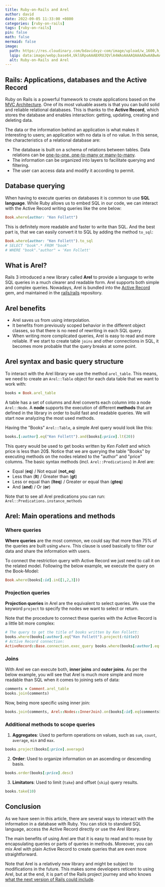 ```yaml
---
title: Ruby-on-Rails and Arel
author: david
date: 2022-09-05 11:33:00 +0800
categories: [ruby-on-rails]
tags: [ruby-on-rails]
pin: false
math: false
mermaid: false
image:
  path: https://res.cloudinary.com/bdavidxyz-com/image/upload/w_1600,h_836,q_100/l_text:Karla_72_bold:Ruby-on-Rails%20and%20Arel,co_rgb:ffe4e6,c_fit,w_1400,h_240/fl_layer_apply,g_south_west,x_100,y_180/l_text:Karla_48:A%20Ruby-on-Rails%20tutorial,co_rgb:ffe4e680,c_fit,w_1400/fl_layer_apply,g_south_west,x_100,y_100/newblog/globals/bg_me.jpg
  lqip: data:image/webp;base64,UklGRpoAAABXRUJQVlA4WAoAAAAQAAAADwAABwAAQUxQSDIAAAARL0AmbZurmr57yyIiqE8oiG0bejIYEQTgqiDA9vqnsUSI6H+oAERp2HZ65qP/VIAWAFZQOCBCAAAA8AEAnQEqEAAIAAVAfCWkAALp8sF8rgRgAP7o9FDvMCkMde9PK7euH5M1m6VWoDXf2FkP3BqV0ZYbO6NA/VFIAAAA
  alt: Ruby-on-Rails and Arel
---
```


## Rails: Applications, databases and the Active Record

Ruby on Rails is a powerful framework to create applications based on the [MVC Architecture](https://bootrails.com/blog/ruby-on-rails-mvc/). One of its most valuable assets is that you can build solid and reliable relational databases. This is thanks to the **Active Record**, which stores the database and enables interaction: getting, updating, creating and deleting data.

The data or the information behind an application is what makes it interesting to users; an application with no data is of no value. In this sense, the characteristics of a relational database are:

- The database is built on a schema of relations between tables. Data relations can be <a href="https://medium.com/@emekadc/how-to-implement-one-to-one-one-to-many-and-many-to-many-relationships-when-designing-a-database-9da2de684710" target="_blank" >one-to-one, one-to-many or many-to-many</a>.
- The information can be organized into layers to facilitate querying and filtering.
- The user can access data and modify it according to permit.

## Database querying

When having to execute queries on databases it is common to use **SQL language**. While Ruby allows us to embed SQL in our code, we can interact with the Active Record writing queries like the one below:

```ruby
Book.where(author: "Ken Follett")
```

This is definitely more readable and faster to write than SQL. And the best part is, that we can easily convert it to SQL by adding the method `to_sql`:

```ruby
Book.where(author: "Ken Follett").to_sql
# SELECT "book".* FROM "book"
# WHERE "book"."author" = 'Ken Follett'
```

## What is Arel?

Rails 3 introduced a new library called **Arel** to provide a language to write SQL queries in a much clearer and readable form. Arel supports both simple and complex queries. Nowadays, Arel is bundled into the [Active Record](https://rubygems.org/gems/activerecord) gem, and maintained in the [rails/rails](https://github.com/rails/rails) repository.

## Arel benefits

- Arel saves us from using interpolation.
- It benefits from previously scoped behavior in the different object classes, so that there is no need of rewriting in each SQL query.
- When writing more complicated queries, Arel is easy to read and more reliable. If we start to create table `joins` and other connections in SQL, it becomes more probable that the query breaks at some point.

## Arel syntax and basic query structure

To interact with the Arel library we use the method `arel_table`. This means, we need to create an `Arel::Table` object for each data table that we want to work with:

```ruby
books = Book.arel_table
```

A table has a set of columns and Arel converts each column into a node `Arel::Node`. A **node** supports the execution of different **methods** that are defined in the library in order to build fast and readable queries. We will start now analyzing the most used methods.

Having the "Books" `Arel::Table`, a simple Arel query would look like this:

```ruby
books.[:author].eq("Ken Follett").and(books[:price].lt(20))
```

This query would be used to get books written by _Ken Follett_ and which price is less than 20$. Notice that we are querying the table "Books" by executing methods on the nodes related to the "author" and "price" columns. The basic syntax methods (incl. `Arel::Predications`) in Arel are:

- Equal (**eq**) / Not equal (**not_eq**)
- Less than (**lt**) / Greater than (**gt**)
- Less or equal than (**lteq**) / Greater or equal than (**gteq**)
- And (**and**) / Or (**or**)

Note that to see all Arel predications you can run: `Arel::Predications.instance_methods`

## Arel: Main operations and methods

### Where queries

**Where queries** are the most common, we could say that more than 75% of the queries are built using `where`. This clause is used basically to filter our data and share the information with users.

To connect the restriction query with Active Record we just need to call it on the related model. Following the below example, we execute the query on the Book-Model:

```ruby
Book.where(books[:id].in([1,2,3]))
```

### Projection queries

**Projection queries** in Arel are the equivalent to select queries. We use the keyword `project` to specify the nodes we want to select or return.

Note that the procedure to connect these queries with the Active Record is a little bit more complex:

```ruby
# The query to get the title of books written by Ken Follett:
books.where(books[:author].eq("Ken Follett").project(:title))
# Active Record connection:
ActiveRecord::Base.connection.exec_query books.where(books[:author].eq("Ken Follett").project(:title))
```

### Joins

With Arel we can execute both, **inner joins** and **outer joins**. As per the below example, you will see that Arel is much more simple and more readable than SQL when it comes to joining sets of data:

```ruby
comments = Comment.arel_table
books.join(comments)
```

Now, being more specific using inner join:

```ruby
books.join(comments, Arel::Nodes::InnerJoin).on(books[:id].eq(comments[:book_id]))
```

### Additional methods to scope queries

1. **Aggregates**: Used to perform operations on values, such as `sum`, `count`, `average`, `min` and `max`.
```ruby
books.project(books[:price].average)
```

2. **Order**: Used to organize information on an ascending or descending basis.
```ruby
books.order(books[:price].desc)
```

3. **Limitators**: Used to limit (`take`) and offset (`skip`) query results.
```ruby
books.take(10)
```

## Conclusion

As we have seen in this article, there are several ways to interact with the information in a database with Ruby. You can stick to standard SQL language, access the Active Record directly or use the Arel library.

The main benefits of using Arel are that it is easy to read and to reuse by encapsulating queries or parts of queries in methods. Moreover, you can mix Arel with plain Active Record to create queries that are even more straightforward.

Note that Arel is a relatively new library and might be subject to modifications in the future. This makes some developers reticent to using Arel, but at the end, it is part of the Rails project journey and who knows [what the next version of Rails could include](https://bootrails.com/blog/rails-8-unreleased-features/).